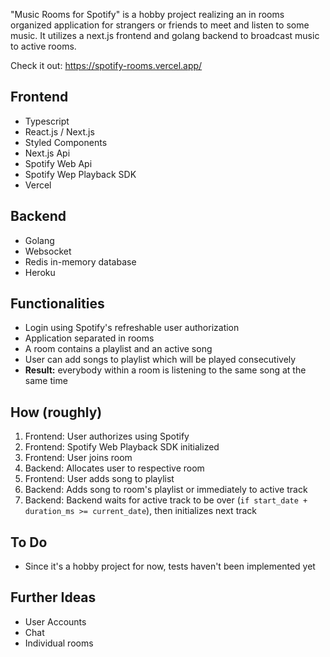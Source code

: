 "Music Rooms for Spotify" is a hobby project realizing an in rooms organized application for strangers or friends to meet and listen to some music. 
It utilizes a next.js frontend and golang backend to broadcast music to active rooms. 

Check it out: https://spotify-rooms.vercel.app/

## Frontend
- Typescript
- React.js / Next.js
- Styled Components
- Next.js Api
- Spotify Web Api
- Spotify Wep Playback SDK
- Vercel

## Backend
- Golang
- Websocket
- Redis in-memory database
- Heroku


## Functionalities 
- Login using Spotify's refreshable user authorization
- Application separated in rooms
- A room contains a playlist and an active song
- User can add songs to playlist which will be played consecutively
- **Result:** everybody within a room is listening to the same song at the same time

## How (roughly)
1. Frontend: User authorizes using Spotify
2. Frontend: Spotify Web Playback SDK initialized 
2. Frontend: User joins room
3. Backend: Allocates user to respective room
4. Frontend: User adds song to playlist
5. Backend: Adds song to room's playlist or immediately to active track
6. Backend: Backend waits for active track to be over (`if start_date + duration_ms >= current_date`), then initializes next track

## To Do
- Since it's a hobby project for now, tests haven't been implemented yet

## Further Ideas
- User Accounts
- Chat
- Individual rooms
